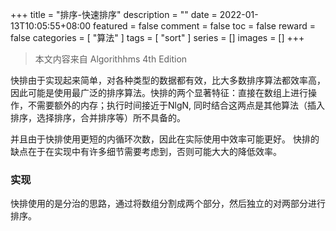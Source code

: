 +++
title = "排序-快速排序"
description = ""
date = 2022-01-13T10:05:55+08:00
featured = false
comment = false
toc = false
reward = false
categories = [
  "算法"
]
tags = [
  "sort"
]
series = []
images = []
+++

> 本文内容来自 Algorithhms 4th Edition

快排由于实现起来简单，对各种类型的数据都有效，比大多数排序算法都效率高，因此可能是使用最广泛的排序算法。快排的两个显著特征：直接在数组上进行操作，不需要额外的内存；执行时间接近于NlgN, 同时结合这两点是其他算法（插入排序，选择排序，合并排序等）所不具备的。

并且由于快排使用更短的内循环次数，因此在实际使用中效率可能更好。
快排的缺点在于在实现中有许多细节需要考虑到，否则可能大大的降低效率。

### 实现
快排使用的是分治的思路，通过将数组分割成两个部分，然后独立的对两部分进行排序。
